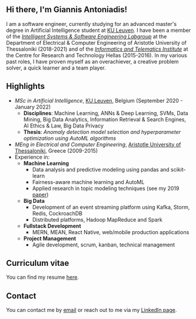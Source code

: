 ## Hi there, I'm Giannis Antoniadis!

I am a software engineer, currently studying for an advanced master's degree in Artificial Intelligence student at [KU Leuven](https://www.kuleuven.be/english/). I have been a member of the [*Intelligent Systems & Software Engineering Labgroup*](https://issel.ee.auth.gr/) at the Department of Electrical & Computer Engineering of Aristotle University of Thessaloniki (2018-2021) and of the [*Informatics and Telematics Institute*](https://www.certh.gr/root.en.aspx) at the
Centre for Research and Technology Hellas (2015-2016). In my various past roles, I have proven myself as an overachiever, a creative problem solver, a quick learner and a team player.

## Highlights
* *MSc in Artificial Intelligence*, [KU Leuven](https://www.kuleuven.be/english/), Belgium (September 2020 - January 2022)
  * **Disciplines**: Machine Learning, ANNs & Deep Learning, SVMs, Data Mining, Big Data Analytics, Information Retrieval & Search Engines, AI Ethics & Law, Big Data Privacy
  * **Thesis**: *Anomaly detection model selection and hyperparameter optimization using AutoML algorithms*
* *MEng in Electrical and Computer Engineering*, [Aristotle University of Thessaloniki](https://www.auth.gr/en/), Greece (2009-2015)
* Experience in: 
  * **Machine Learning**
    * Data analysis and predictive modeling using pandas and scikit-learn
    * Fairness-aware machine learning and AutoML
    * Applied research in topic modeling techniques (see my 2019 [paper](https://ieeexplore.ieee.org/document/8905611))
  * **Big Data**
    * Development of an event streaming platform using Kafka, Storm, Redis, CockroachDB
    * Distributed platforms, Hadoop MapReduce and Spark
  * **Fullstack Development**
    * MERN, MEAN, React Native, web/mobile production applications
  * **Project Management**
    * Agile development, scrum, kanban, technical management

## Curriculum vitae
You can find my resume [here](https://www.dropbox.com/s/9cuazdq79qso7mm/resume.pdf?dl=0).

## Contact
You can contact me by [email](mailto:johneegr@gmail.com) or reach out to me via my [LinkedIn page](https://www.linkedin.com/in/ioannis-antoniadis/).

<!--
**johnantonn/johnantonn** is a ✨ _special_ ✨ repository because its `README.md` (this file) appears on your GitHub profile.

Here are some ideas to get you started:

- 🔭 I’m currently working on ...
- 🌱 I’m currently learning ...
- 👯 I’m looking to collaborate on ...
- 🤔 I’m looking for help with ...
- 💬 Ask me about ...
- 📫 How to reach me: ...
- 😄 Pronouns: ...
- ⚡ Fun fact: ...
-->
